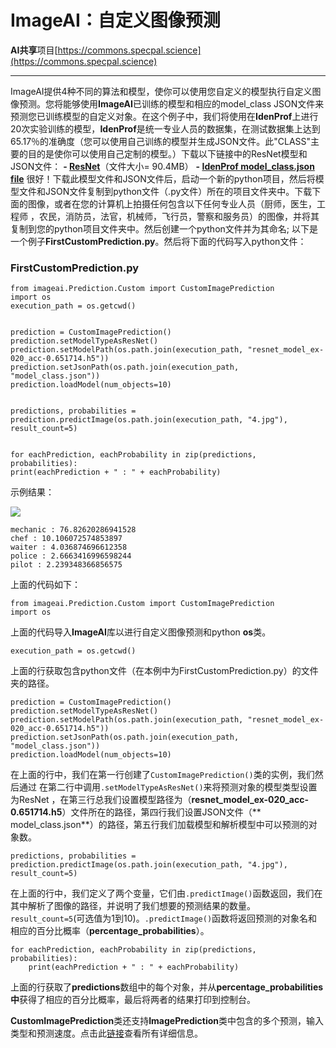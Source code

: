 # ImageAI：自定义图像预测

**AI共享**项目[https://commons.specpal.science](https://commons.specpal.science)

* * *

ImageAI提供4种不同的算法和模型，使你可以使用您自定义的模型执行自定义图像预测。您将能够使用**ImageAI**已训练的模型和相应的model_class JSON文件来预测您已训练模型的自定义对象。在这个例子中，我们将使用在**IdenProf**上进行20次实验训练的模型，**IdenProf**是统一专业人员的数据集，在测试数据集上达到65.17％的准确度（您可以使用自己训练的模型并生成JSON文件。此"CLASS"主要的目的是使你可以使用自己定制的模型。）下载以下链接中的ResNet模型和JSON文件：
**- [ResNet](https://github.com/OlafenwaMoses/ImageAI/releases/download/1.0.1/resnet_model_ex-020_acc-0.651714.h5)**（文件大小= 90.4MB）
**- [IdenProf model_class.json file](https://github.com/OlafenwaMoses/ImageAI/releases/download/1.0.1/model_class.json)**
很好！下载此模型文件和JSON文件后，启动一个新的python项目，然后将模型文件和JSON文件复制到python文件（.py文件）所在的项目文件夹中。下载下面的图像，或者在您的计算机上拍摄任何包含以下任何专业人员（厨师，医生，工程师 ，农民，消防员，法官，机械师，飞行员，警察和服务员）的图像，并将其复制到您的python项目文件夹中。然后创建一个python文件并为其命名; 以下是一个例子**FirstCustomPrediction.py**。然后将下面的代码写入python文件：

### **FirstCustomPrediction.py**

```
from imageai.Prediction.Custom import CustomImagePrediction
import os
execution_path = os.getcwd()


prediction = CustomImagePrediction()
prediction.setModelTypeAsResNet()
prediction.setModelPath(os.path.join(execution_path, "resnet_model_ex-020_acc-0.651714.h5"))
prediction.setJsonPath(os.path.join(execution_path, "model_class.json"))
prediction.loadModel(num_objects=10)


predictions, probabilities = prediction.predictImage(os.path.join(execution_path, "4.jpg"), result_count=5)


for eachPrediction, eachProbability in zip(predictions, probabilities):
print(eachPrediction + " : " + eachProbability)
```

示例结果：

[![](https://github.com/kangvcar/ImageAI/raw/master/images/4.jpg)](/kangvcar/ImageAI/blob/master/images/4.jpg)

```
mechanic : 76.82620286941528
chef : 10.106072574853897
waiter : 4.036874696612358
police : 2.6663416996598244
pilot : 2.239348366856575
```

上面的代码如下：

```
from imageai.Prediction.Custom import CustomImagePrediction
import os
```

上面的代码导入**ImageAI**库以进行自定义图像预测和python **os**类。

```
execution_path = os.getcwd()
```

上面的行获取包含python文件（在本例中为FirstCustomPrediction.py）的文件夹的路径。

```
prediction = CustomImagePrediction()
prediction.setModelTypeAsResNet()
prediction.setModelPath(os.path.join(execution_path, "resnet_model_ex-020_acc-0.651714.h5"))
prediction.setJsonPath(os.path.join(execution_path, "model_class.json"))
prediction.loadModel(num_objects=10)
```

在上面的行中，我们在第一行创建了`CustomImagePrediction()`类的实例，我们然后通过 在第二行中调用`.setModelTypeAsResNet()`来将预测对象的模型类型设置为ResNet  ，在第三行总我们设置模型路径为（**resnet_model_ex-020_acc-0.651714.h5**）文件所在的路径，第四行我们设置JSON文件（** model_class.json**）的路径，第五行我们加载模型和解析模型中可以预测的对象数。

```
predictions, probabilities = prediction.predictImage(os.path.join(execution_path, "4.jpg"), result_count=5)
```

在上面的行中，我们定义了两个变量，它们由`.predictImage()`函数返回，我们在其中解析了图像的路径，并说明了我们想要的预测结果的数量。`result_count=5`(可选值为1到10)。`.predictImage()`函数将返回预测的对象名和相应的百分比概率（**percentage_probabilities**）。

```
for eachPrediction, eachProbability in zip(predictions, probabilities):
    print(eachPrediction + " : " + eachProbability)
```

上面的行获取了**predictions**数组中的每个对象，并从**percentage_probabilities中**获得了相应的百分比概率，最后将两者的结果打印到控制台。

**CustomImagePrediction**类还支持**ImagePrediction**类中包含的多个预测，输入类型和预测速度。点击此[链接](/kangvcar/ImageAI/blob/master/imageai/Prediction/README.md)查看所有详细信息。
